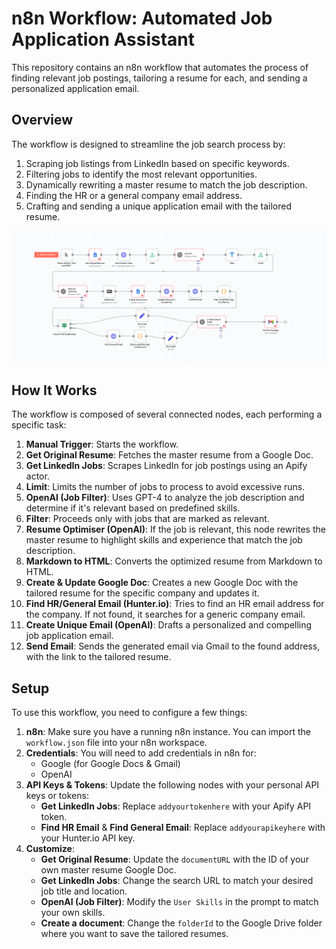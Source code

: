 # n8n Workflow: Automated Job Application Assistant

This repository contains an n8n workflow that automates the process of finding relevant job postings, tailoring a resume for each, and sending a personalized application email.

## Overview

The workflow is designed to streamline the job search process by:
1.  Scraping job listings from LinkedIn based on specific keywords.
2.  Filtering jobs to identify the most relevant opportunities.
3.  Dynamically rewriting a master resume to match the job description.
4.  Finding the HR or a general company email address.
5.  Crafting and sending a unique application email with the tailored resume.

![Workflow Visual](workflow.png)

## How It Works

The workflow is composed of several connected nodes, each performing a specific task:

1.  **Manual Trigger**: Starts the workflow.
2.  **Get Original Resume**: Fetches the master resume from a Google Doc.
3.  **Get LinkedIn Jobs**: Scrapes LinkedIn for job postings using an Apify actor.
4.  **Limit**: Limits the number of jobs to process to avoid excessive runs.
5.  **OpenAI (Job Filter)**: Uses GPT-4 to analyze the job description and determine if it's relevant based on predefined skills.
6.  **Filter**: Proceeds only with jobs that are marked as relevant.
7.  **Resume Optimiser (OpenAI)**: If the job is relevant, this node rewrites the master resume to highlight skills and experience that match the job description.
8.  **Markdown to HTML**: Converts the optimized resume from Markdown to HTML.
9.  **Create & Update Google Doc**: Creates a new Google Doc with the tailored resume for the specific company and updates it.
10. **Find HR/General Email (Hunter.io)**: Tries to find an HR email address for the company. If not found, it searches for a generic company email.
11. **Create Unique Email (OpenAI)**: Drafts a personalized and compelling job application email.
12. **Send Email**: Sends the generated email via Gmail to the found address, with the link to the tailored resume.

## Setup

To use this workflow, you need to configure a few things:

1.  **n8n**: Make sure you have a running n8n instance. You can import the `workflow.json` file into your n8n workspace.
2.  **Credentials**: You will need to add credentials in n8n for:
    *   Google (for Google Docs & Gmail)
    *   OpenAI
3.  **API Keys & Tokens**: Update the following nodes with your personal API keys or tokens:
    *   **Get LinkedIn Jobs**: Replace `addyourtokenhere` with your Apify API token.
    *   **Find HR Email** & **Find General Email**: Replace `addyourapikeyhere` with your Hunter.io API key.
4.  **Customize**:
    *   **Get Original Resume**: Update the `documentURL` with the ID of your own master resume Google Doc.
    *   **Get LinkedIn Jobs**: Change the search URL to match your desired job title and location.
    *   **OpenAI (Job Filter)**: Modify the `User Skills` in the prompt to match your own skills.
    *   **Create a document**: Change the `folderId` to the Google Drive folder where you want to save the tailored resumes.
